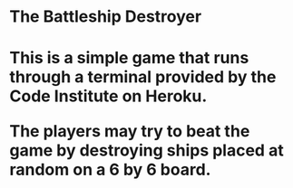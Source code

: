 <h1>The Battleship Destroyer<h1>
  This is a simple game that runs through a terminal provided by the Code Institute on Heroku.
  
  The players may try to beat the game by destroying ships placed at random on a 6 by 6 board.
  
  
